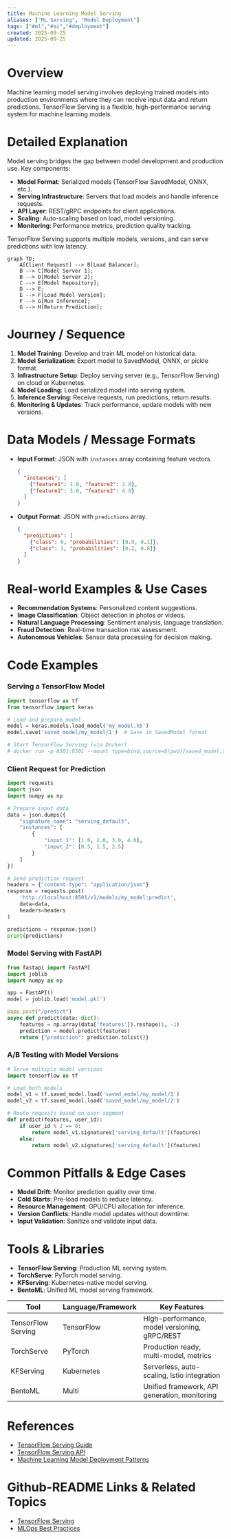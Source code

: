 ```yaml
---
title: Machine Learning Model Serving
aliases: ["ML Serving", "Model Deployment"]
tags: ["#ml","#ai","#deployment"]
created: 2025-09-25
updated: 2025-09-25
---
```


# Overview

Machine learning model serving involves deploying trained models into production environments where they can receive input data and return predictions. TensorFlow Serving is a flexible, high-performance serving system for machine learning models.

# Detailed Explanation

Model serving bridges the gap between model development and production use. Key components:

- **Model Format**: Serialized models (TensorFlow SavedModel, ONNX, etc.).
- **Serving Infrastructure**: Servers that load models and handle inference requests.
- **API Layer**: REST/gRPC endpoints for client applications.
- **Scaling**: Auto-scaling based on load, model versioning.
- **Monitoring**: Performance metrics, prediction quality tracking.

TensorFlow Serving supports multiple models, versions, and can serve predictions with low latency.

```mermaid
graph TD;
    A[Client Request] --> B[Load Balancer];
    B --> C[Model Server 1];
    B --> D[Model Server 2];
    C --> E[Model Repository];
    D --> E;
    E --> F[Load Model Version];
    F --> G[Run Inference];
    G --> H[Return Prediction];
```

# Journey / Sequence

1. **Model Training**: Develop and train ML model on historical data.
2. **Model Serialization**: Export model to SavedModel, ONNX, or pickle format.
3. **Infrastructure Setup**: Deploy serving server (e.g., TensorFlow Serving) on cloud or Kubernetes.
4. **Model Loading**: Load serialized model into serving system.
5. **Inference Serving**: Receive requests, run predictions, return results.
6. **Monitoring & Updates**: Track performance, update models with new versions.

# Data Models / Message Formats

- **Input Format**: JSON with `instances` array containing feature vectors.
  ```json
  {
    "instances": [
      {"feature1": 1.0, "feature2": 2.0},
      {"feature1": 3.0, "feature2": 4.0}
    ]
  }
  ```
- **Output Format**: JSON with `predictions` array.
  ```json
  {
    "predictions": [
      {"class": 0, "probabilities": [0.9, 0.1]},
      {"class": 1, "probabilities": [0.2, 0.8]}
    ]
  }
  ```

# Real-world Examples & Use Cases

- **Recommendation Systems**: Personalized content suggestions.
- **Image Classification**: Object detection in photos or videos.
- **Natural Language Processing**: Sentiment analysis, language translation.
- **Fraud Detection**: Real-time transaction risk assessment.
- **Autonomous Vehicles**: Sensor data processing for decision making.

# Code Examples

### Serving a TensorFlow Model

```python
import tensorflow as tf
from tensorflow import keras

# Load and prepare model
model = keras.models.load_model('my_model.h5')
model.save('saved_model/my_model/1')  # Save in SavedModel format

# Start TensorFlow Serving (via Docker)
# docker run -p 8501:8501 --mount type=bind,source=$(pwd)/saved_model,target=/models/my_model -e MODEL_NAME=my_model -t tensorflow/serving
```

### Client Request for Prediction

```python
import requests
import json
import numpy as np

# Prepare input data
data = json.dumps({
    "signature_name": "serving_default",
    "instances": [
        {
            "input_1": [1.0, 2.0, 3.0, 4.0],
            "input_2": [0.5, 1.5, 2.5]
        }
    ]
})

# Send prediction request
headers = {"content-type": "application/json"}
response = requests.post(
    'http://localhost:8501/v1/models/my_model:predict',
    data=data,
    headers=headers
)

predictions = response.json()
print(predictions)
```

### Model Serving with FastAPI

```python
from fastapi import FastAPI
import joblib
import numpy as np

app = FastAPI()
model = joblib.load('model.pkl')

@app.post("/predict")
async def predict(data: dict):
    features = np.array(data['features']).reshape(1, -1)
    prediction = model.predict(features)
    return {"prediction": prediction.tolist()}
```

### A/B Testing with Model Versions

```python
# Serve multiple model versions
import tensorflow as tf

# Load both models
model_v1 = tf.saved_model.load('saved_model/my_model/1')
model_v2 = tf.saved_model.load('saved_model/my_model/2')

# Route requests based on user segment
def predict(features, user_id):
    if user_id % 2 == 0:
        return model_v1.signatures['serving_default'](features)
    else:
        return model_v2.signatures['serving_default'](features)
```

# Common Pitfalls & Edge Cases

- **Model Drift**: Monitor prediction quality over time.
- **Cold Starts**: Pre-load models to reduce latency.
- **Resource Management**: GPU/CPU allocation for inference.
- **Version Conflicts**: Handle model updates without downtime.
- **Input Validation**: Sanitize and validate input data.

# Tools & Libraries

- **TensorFlow Serving**: Production ML serving system.
- **TorchServe**: PyTorch model serving.
- **KFServing**: Kubernetes-native model serving.
- **BentoML**: Unified ML model serving framework.

| Tool | Language/Framework | Key Features |
|------|-------------------|--------------|
| TensorFlow Serving | TensorFlow | High-performance, model versioning, gRPC/REST |
| TorchServe | PyTorch | Production ready, multi-model, metrics |
| KFServing | Kubernetes | Serverless, auto-scaling, Istio integration |
| BentoML | Multi | Unified framework, API generation, monitoring |

# References

- [TensorFlow Serving Guide](https://www.tensorflow.org/tfx/guide/serving)
- [TensorFlow Serving API](https://www.tensorflow.org/tfx/serving/api_rest)
- [Machine Learning Model Deployment Patterns](https://martinfowler.com/articles/cd4ml.html)

# Github-README Links & Related Topics

- [TensorFlow Serving](https://github.com/tensorflow/serving)
- [MLOps Best Practices](https://cloud.google.com/architecture/mlops-continuous-delivery-and-automation-pipelines-in-machine-learning)